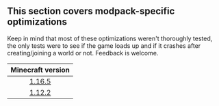 ## This section covers modpack-specific optimizations

Keep in mind that most of these optimizations weren't thoroughly tested, the only tests were to see if the game loads up and if it crashes after creating/joining a world or not. Feedback is welcome.

| Minecraft version |
|:---:|
| [1.16.5](1.16.5.md) |
| [1.12.2](1.12.2.md) |
